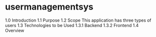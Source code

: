 # usermanagementsys

1.0 Introduction
1.1 Purpose
1.2 Scope
      This application has three types of users
1.3 Technologies to be Used
      1.3.1 Backend
      1.3.2 Frontend
1.4 Overview
